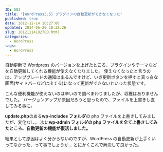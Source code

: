 ```yaml
---
ID: 583
title: "[WordPress3.5] プラグインの自動更新ができなくなった"
published: true
date: 2012-12-14 10:27:00
updated: 2014-06-20 10:32:26
slug: 20121214102700.html
categories:
  - WordPress
tags:
  - WordPress
---
```


自動更新で Wordpress のバージョンを上げたところ、プラグインやテーマなどを自動更新してくれる機能が使えなくなりました。
使えなくなったと言うのは、アップグレードの通知は出るんですけど、いざ更新ボタンを押すと真っ白な画面(サイドバーなどは出てる)になって更新ができないといった状態です。

こんな便利機能が使えないのは辛いので調べまわりましたが、収穫はありませんでした。
バージョンアップが原因だろうと思ったので、ファイルを上書きし直してみる事に。

<!--more-->

<b>update.php</b>のある<b>wp-includes フォルダ</b>の php ファイルを上書きしてみましたが、変化なし。
次に<span class="text-success"><b>wp-admin フォルダの php ファイルを全て上書きしてみたところ、自動更新の機能が復活しました。</b></span>

結果として原因はよく分からないのですが、WordPress の自動更新が上手くいってなかった、って事でしょうか…
とにかくこれで解決して良かった。
